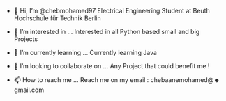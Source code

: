 - 👋 Hi, I’m @chebmohamed97
Electrical Engineering Student at Beuth Hochschule für Technik Berlin

- 👀 I’m interested in ...
Interested in all Python based small and big Projects

- 🌱 I’m currently learning ...
Currently learning Java

- 💞️ I’m looking to collaborate on ...
Any Project that could benefit me !

- 📫 How to reach me ...
Reach me on my email : chebaanemohamed@☻gmail.com



<!---
chebmohamed97/chebmohamed97 is a ✨ special ✨ repository because its `README.md` (this file) appears on your GitHub profile.
You can click the Preview link to take a look at your changes.
--->

